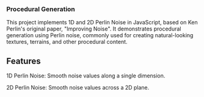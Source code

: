 ### Procedural Generation
This project implements 1D and 2D Perlin Noise in JavaScript, based on Ken Perlin's original paper, "Improving Noise". It demonstrates procedural generation using Perlin noise, commonly used for creating natural-looking textures, terrains, and other procedural content.

## Features
1D Perlin Noise: Smooth noise values along a single dimension.

2D Perlin Noise: Smooth noise values across a 2D plane.
